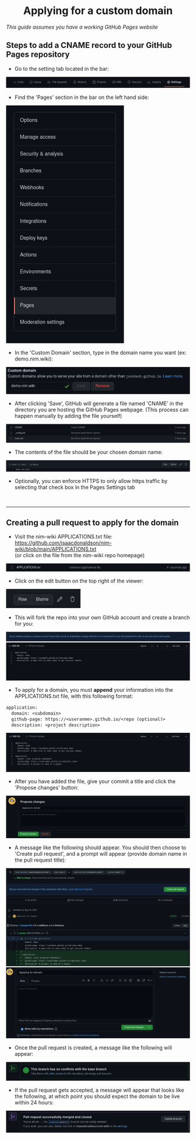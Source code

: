 <h1 align="center">Applying for a custom domain</h1>

*This guide assumes you have a working GitHub Pages website*

## Steps to add a CNAME record to your GitHub Pages repository
* Go to the setting tab located in the bar:<br>
<img src="https://github.com/isaacdonaldson/nim-wiki/blob/main/guide-images/settings-bar.png?raw=true">

* Find the 'Pages' section in the bar on the left hand side:<br>
<img src="https://github.com/isaacdonaldson/nim-wiki/blob/main/guide-images/side-bar-photo.png?raw=true">

* In the 'Custom Domain' section, type in the domain name you want (ex: demo.nim.wiki):
<img src="https://github.com/isaacdonaldson/nim-wiki/blob/main/guide-images/custom-domain-example.png?raw=true">

* After clicking 'Save', GitHub will generate a file named 'CNAME' in the directory you are hosting the GitHub Pages webpage.
(This process can happen manually by adding the file yourself)<br>
<img src="https://github.com/isaacdonaldson/nim-wiki/blob/main/guide-images/CNAME-example.png?raw=true">

* The contents of the file should be your chosen domain name:<br>
<img src="https://github.com/isaacdonaldson/nim-wiki/blob/main/guide-images/CNAME-contents.png?raw=true">

* Optionally, you can enforce HTTPS to only allow https traffic by selecting that check box in the Pages Settings tab<br>

<br>
<hr>


## Creating a pull request to apply for the domain
* Visit the nim-wiki APPLICATIONS.txt file: https://github.com/isaacdonaldson/nim-wiki/blob/main/APPLICATIONS.txt <br> 
(or click on the file from the nim-wiki repo homepage)<br>
<img src="https://github.com/isaacdonaldson/nim-wiki/blob/main/guide-images/application-file.png?raw=true">

* Click on the edit button on the top right of the viewer: <br>
<img src="https://github.com/isaacdonaldson/nim-wiki/blob/main/guide-images/edit-button.png?raw=true">

* This will fork the repo into your own GitHub account and create a branch for you: <br>
<img src="https://github.com/isaacdonaldson/nim-wiki/blob/main/guide-images/fork-repo-message.png?raw=true">
<img src="https://github.com/isaacdonaldson/nim-wiki/blob/main/guide-images/before-edit-addition.png?raw=true">


* To apply for a domain, you must **append** your information into the APPLICATIONS.txt file, with this following format:
```
application:
  domain: <subdomain>
  github-page: https://<useranme>.github.io/<repo (optional)>
  description: <project description>
```
<img src="https://github.com/isaacdonaldson/nim-wiki/blob/main/guide-images/after-edit-application.png?raw=true">

* After you have added the file, give your commit a title and click the 'Propose changes' button: <br>
<img src="https://github.com/isaacdonaldson/nim-wiki/blob/main/guide-images/commit-changes.png?raw=true">

* A message like the following should appear. You should then choose to 'Create pull request', and a prompt will appear (provide domain name in the pull request title): <br>
<img src="https://github.com/isaacdonaldson/nim-wiki/blob/main/guide-images/create-pr.png?raw=true">
<img src="https://github.com/isaacdonaldson/nim-wiki/blob/main/guide-images/pr-dropdown.png?raw=true">

* Once the pull request is created, a message like the following will appear: <br>
<img src="https://github.com/isaacdonaldson/nim-wiki/blob/main/guide-images/success-message.png?raw=true">

* If the pull request gets accepted, a message will appear that looks like the following, at which point you should expect the domain to be live within 24 hours: <br>
<img src="https://github.com/isaacdonaldson/nim-wiki/blob/main/guide-images/pr-was-merged.png?raw=true">





